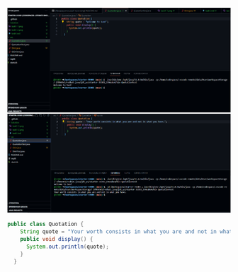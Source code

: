 ![](task2-1.png)
![](task2-2.png)
```java
public class Quotation {
    String quote = "Your worth consists in what you are and not in what you have.";
    public void display() {
      System.out.println(quote);
    }
  }
```